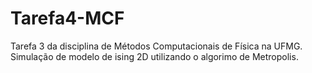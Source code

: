 # Tarefa4-MCF
Tarefa 3 da disciplina de Métodos Computacionais de Física na UFMG. Simulação de modelo de ising 2D utilizando o algorimo de Metropolis.
